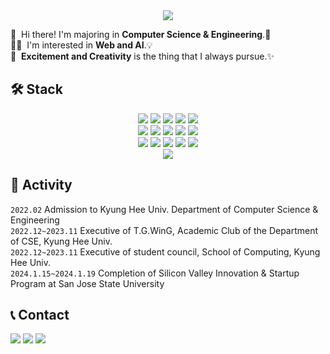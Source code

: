 <div align="center"><img src="https://capsule-render.vercel.app/api?type=waving&height=200&text=Welcome%20to%20JEONGWOO's%20github.&fontSize=50&color=0:FFFF00,100:CCFF00&fontColor=000000"/></div>

<p>
  👋&nbsp; Hi there! I'm majoring in <b>Computer Science & Engineering</b>.🚀<br/>
  🧑‍💻&nbsp; I'm interested in <b>Web and AI</b>.💡<br/>
  👊&nbsp; <b>Excitement and Creativity</b> is the thing that I always pursue.✨
</p>

  
## 🛠 Stack
<div align="center">
    <img src="https://img.shields.io/badge/TensorFlow-FF6F00?style=for-the-badge&logo=tensorflow&logoColor=white"/>
    <img src="https://img.shields.io/badge/PyTorch-EE4C2C?style=for-the-badge&logo=pytorch&logoColor=white"/>
    <img src="https://img.shields.io/badge/Python-3776AB?style=for-the-badge&logo=Python&logoColor=white"/>
    <img src="https://img.shields.io/badge/C++-00599C?style=for-the-badge&logo=C++&logoColor=white"/>
    <img src="https://img.shields.io/badge/C-A8B9CC?style=for-the-badge&logo=C&logoColor=white"/>
  <br>
    <img src="https://img.shields.io/badge/HTML5-E34F26?style=for-the-badge&logo=HTML5&logoColor=white"/>
    <img src="https://img.shields.io/badge/JavaScript-F7DF1E?style=for-the-badge&logo=JavaScript&logoColor=black"/>
    <img src="https://img.shields.io/badge/React-61DAFB?style=for-the-badge&logo=React&logoColor=black"/>
    <img src="https://img.shields.io/badge/Node.js-339933?style=for-the-badge&logo=Node.js&logoColor=white"/>
    <img src="https://img.shields.io/badge/Flask-ababab?style=for-the-badge&logo=flask&logoColor=black" />
    
  <br> 
    <img src="https://img.shields.io/badge/Anaconda-44A833?style=for-the-badge&logo=anaconda&logoColor=white"/>
    <img src="https://img.shields.io/badge/Jupyter-F37626?style=for-the-badge&logo=jupyter&logoColor=white"/>
    <img src="https://img.shields.io/badge/Visual Studio-5C2D91?style=for-the-badge&logo=visual studio&logoColor=white"/>
    <img src="https://img.shields.io/badge/Visual Studio Code-007ACC?style=for-the-badge&logo=Visual Studio Code&logoColor=white"/>
    <img src="https://img.shields.io/badge/PyCharm-000000?style=for-the-badge&logo=PyCharm&logoColor=white"/>
  <br>
    <img src="https://img.shields.io/badge/git-F05032?style=for-the-badge&logo=git&logoColor=white">  
</div>

## 💫 Activity
  `2022.02` Admission to Kyung Hee Univ. Department of Computer Science & Engineering <br>
  `2022.12~2023.11` Executive of T.G.WinG, Academic Club of the Department of CSE, Kyung Hee Univ. <br>
  `2022.12~2023.11` Executive of student council, School of Computing, Kyung Hee Univ. <br>
  `2024.1.15~2024.1.19` Completion of Silicon Valley Innovation & Startup Program at San Jose State University

## 📞 Contact
<a href="https://www.instagram.com/hyeokseung_e/" target="_blank"><img src="https://img.shields.io/badge/Instagram-E4405F?style=flat-square&logo=Instagram&logoColor=white"/></a>
<a href="mailto:juny1alex@gmail.com" target="_blank"><img src="https://img.shields.io/badge/juny1alex@gmail.com-EA4335?style=flat-square&logo=Gmail&logoColor=white"/></a>
<a href="https://backtothemoon123.tistory.com/" target="_blank"><img src="https://github-readme-tistory-card.vercel.app/api/badge?name=Tistory"/></a>









<!--
**leejeongwoo1/leejeongwoo1** is a ✨ _special_ ✨ repository because its `README.md` (this file) appears on your GitHub profile.

Here are some ideas to get you started:

- 🔭 I’m currently working on ...
- 🌱 I’m currently learning ...
- 👯 I’m looking to collaborate on ...
- 🤔 I’m looking for help with ...
- 💬 Ask me about ...
- 📫 How to reach me: ...
- 😄 Pronouns: ...
- ⚡ Fun fact: ...
-->
